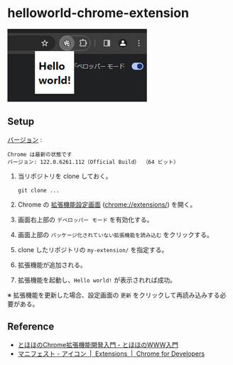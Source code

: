 # helloworld-chrome-extension

![image](img/image.png)

## Setup

[バージョン](chrome://settings/help) :

```text
Chrome は最新の状態です
バージョン: 122.0.6261.112（Official Build） （64 ビット）
```

1. 当リポジトリを clone しておく。

    ```shell
    git clone ...
    ```

2. Chrome の [拡張機能設定画面](chrome://extensions/) ([chrome://extensions/](chrome://extensions/)) を開く。
3. 画面右上部の `デベロッパー モード` を有効化する。
4. 画面上部の `パッケージ化されていない拡張機能を読み込む` をクリックする。
5. clone したリポジトリの `my-extension/` を指定する。
6. 拡張機能が追加される。
7. 拡張機能を起動し、`Hello world!` が表示されれば成功。

※ 拡張機能を更新した場合、設定画面の `更新` をクリックして再読み込みする必要がある。

## Reference

- [とほほのChrome拡張機能開発入門 - とほほのWWW入門](https://www.tohoho-web.com/ex/chrome_extension.html)
- [マニフェスト - アイコン  \|  Extensions  \|  Chrome for Developers](https://developer.chrome.com/docs/extensions/reference/manifest/icons?hl=ja)
